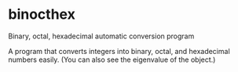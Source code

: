 # binocthex
Binary, octal, hexadecimal automatic conversion program

A program that converts integers into binary, octal, and hexadecimal numbers easily.
(You can also see the eigenvalue of the object.)
